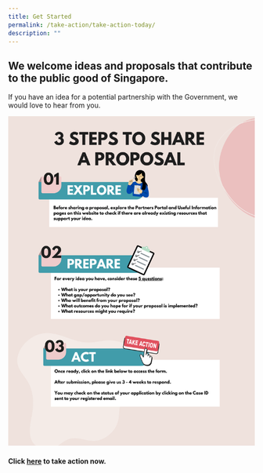 ```yaml
---
title: Get Started
permalink: /take-action/take-action-today/
description: ""
---
```

## We welcome ideas and proposals that contribute to the public good of Singapore.

If you have an idea for a potential partnership with the Government, we would love to hear from you.


![](/images/sgpo%20-%20proposal.png)

#### Click [here](https://go.gov.sg/sgpostageform) to take action now.